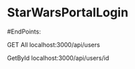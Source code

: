 # StarWarsPortalLogin

#EndPoints:

GET All
localhost:3000/api/users

GetById
localhost:3000/api/users/id